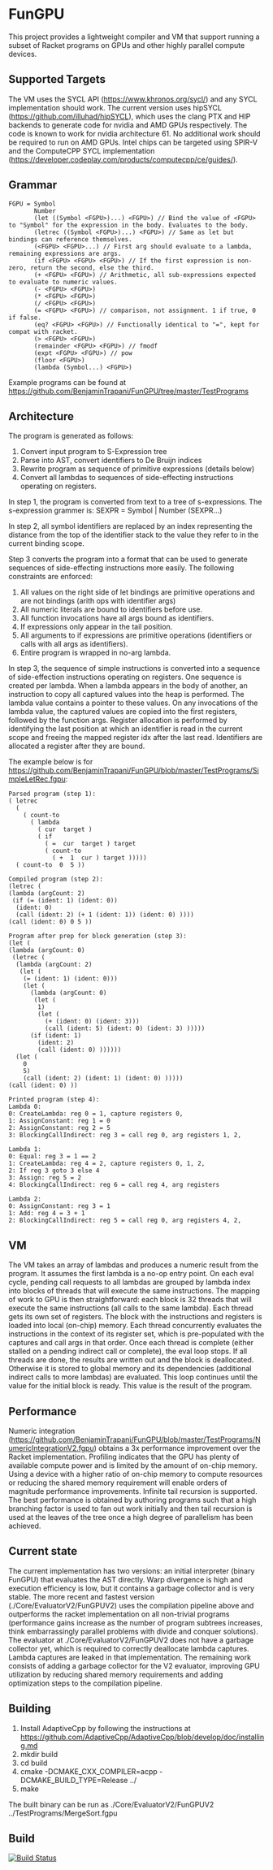 # FunGPU #
This project provides a lightweight compiler and VM that support running a subset of Racket programs on GPUs and other highly parallel compute devices. 

## Supported Targets ##
The VM uses the SYCL API (https://www.khronos.org/sycl/) and any SYCL implementation should work. The current version uses hipSYCL (https://github.com/illuhad/hipSYCL), which uses the clang PTX and HIP backends to generate code for nvidia and  AMD GPUs respectively. The code is known to work for nvidia architecture 61. No additional work should be required to run on AMD GPUs. Intel chips can be targeted using SPIR-V and the ComputeCPP SYCL implementation (https://developer.codeplay.com/products/computecpp/ce/guides/).

## Grammar ##
```
FGPU = Symbol
       Number
       (let ((Symbol <FGPU>)...) <FGPU>) // Bind the value of <FGPU> to "Symbol" for the expression in the body. Evaluates to the body.
       (letrec ((Symbol <FGPU>)...) <FGPU>) // Same as let but bindings can reference themselves.
       (<FGPU> <FGPU>...) // First arg should evaluate to a lambda, remaining expressions are args.
       (if <FGPU> <FGPU> <FGPU>) // If the first expression is non-zero, return the second, else the third.
       (+ <FGPU> <FGPU>) // Arithmetic, all sub-expressions expected to evaluate to numeric values.
       (- <FGPU> <FGPU>)
       (* <FGPU> <FGPU>)
       (/ <FGPU> <FGPU>)
       (= <FGPU> <FGPU>) // comparison, not assignment. 1 if true, 0 if false.
       (eq? <FGPU> <FGPU>) // Functionally identical to "=", kept for compat with racket.
       (> <FGPU> <FGPU>)
       (remainder <FGPU> <FGPU>) // fmodf
       (expt <FGPU> <FGPU>) // pow
       (floor <FGPU>)
       (lambda (Symbol...) <FGPU>)
```
Example programs can be found at https://github.com/BenjaminTrapani/FunGPU/tree/master/TestPrograms

## Architecture ##
The program is generated as follows:
1. Convert input program to S-Expression tree
2. Parse into AST, convert identifiers to De Bruijn indices
3. Rewrite program as sequence of primitive expressions (details below)
4. Convert all lambdas to sequences of side-effecting instructions operating on registers.

In step 1, the program is converted from text to a tree of s-expressions. The s-expression grammer is:
SEXPR = Symbol | Number
        (SEXPR...)

In step 2, all symbol identifiers are replaced by an index representing the distance from the top of the identifier stack to the value they refer to in the current binding scope.

Step 3 converts the program into a format that can be used to generate sequences of side-effecting instructions more easily. The following constraints are enforced:
1. All values on the right side of let bindings are primitive operations and are not bindings (arith ops with identifier args)
2. All numeric literals are bound to identifiers before use.
3. All function invocations have all args bound as identifiers.
4. If expressions only appear in the tail position.
5. All arguments to if expressions are primitive operations (identifiers or calls with all args as identifiers).
6. Entire program is wrapped in no-arg lambda.

In step 3, the sequence of simple instructions is converted into a sequence of side-effection instructions operating on registers. One sequence is created
per lambda. When a lambda appears in the body of another, an instruction to copy all captured values into the heap is performed. The lambda value contains a pointer
to these values. On any invocations of the lambda value, the captured values are copied into the first registers, followed by the function args. Register allocation is performed by identifying the last position at which an identifier is read in the current scope and freeing the mapped register idx after the last read. Identifiers are allocated a register after they are bound.

The example below is for https://github.com/BenjaminTrapani/FunGPU/blob/master/TestPrograms/SimpleLetRec.fgpu:
```
Parsed program (step 1): 
( letrec 
  (
    ( count-to 
      ( lambda 
        ( cur  target )
        ( if 
          ( =  cur  target ) target 
          ( count-to 
            ( +  1  cur ) target )))))
  ( count-to  0  5 ))

Compiled program (step 2): 
(letrec (
(lambda (argCount: 2)
 (if (= (ident: 1) (ident: 0))
  (ident: 0)
  (call (ident: 2) (+ 1 (ident: 1)) (ident: 0) ))))
(call (ident: 0) 0 5 ))
```
```
Program after prep for block generation (step 3): 
(let (
(lambda (argCount: 0)
 (letrec (
  (lambda (argCount: 2)
   (let (
    (= (ident: 1) (ident: 0)))
    (let (
      (lambda (argCount: 0)
       (let (
        1)
        (let (
          (+ (ident: 0) (ident: 3)))
          (call (ident: 5) (ident: 0) (ident: 3) )))))
      (if (ident: 1)
        (ident: 2)
        (call (ident: 0) ))))))
  (let (
    0
    5)
    (call (ident: 2) (ident: 1) (ident: 0) )))))
(call (ident: 0) ))
```
```
Printed program (step 4): 
Lambda 0: 
0: CreateLambda: reg 0 = 1, capture registers 0, 
1: AssignConstant: reg 1 = 0
2: AssignConstant: reg 2 = 5
3: BlockingCallIndirect: reg 3 = call reg 0, arg registers 1, 2, 

Lambda 1: 
0: Equal: reg 3 = 1 == 2
1: CreateLambda: reg 4 = 2, capture registers 0, 1, 2, 
2: If reg 3 goto 3 else 4
3: Assign: reg 5 = 2
4: BlockingCallIndirect: reg 6 = call reg 4, arg registers 

Lambda 2: 
0: AssignConstant: reg 3 = 1
1: Add: reg 4 = 3 + 1
2: BlockingCallIndirect: reg 5 = call reg 0, arg registers 4, 2, 
```

## VM ##
The VM takes an array of lambdas and produces a numeric result from the program. It assumes the first lambda is a no-op entry point. On each eval cycle, pending call requests to all lambdas are grouped by lambda index into blocks of threads that will execute the same instructions. The mapping of work to GPU is then straightforward: each block is 32 threads that will execute the same instructions (all calls to the same lambda). Each thread gets its own set of registers. The block with the instructions and registers is loaded into local (on-chip) memory. Each thread concurrently evaluates the instructions in the context of its register set, which is pre-populated with the captures and call args in that order. Once each thread is complete (either stalled on a pending indirect call or complete), the eval loop stops. If all threads are done, the results are written out and the block is deallocated. Otherwise it is stored to global memory and its dependencies (additional indirect calls to more lambdas) are evaluated. This loop continues until the value for the initial block is ready. This value is the result of the program.


## Performance ##
Numeric integration (https://github.com/BenjaminTrapani/FunGPU/blob/master/TestPrograms/NumericIntegrationV2.fgpu) obtains a 3x performance improvement over the Racket implementation. Profiling indicates that the GPU has plenty of available compute power and is limited by the amount of on-chip memory. Using a device with a higher ratio of on-chip memory to compute resources or reducing the shared memory requirement will enable orders of magnitude performance improvements. Infinite tail recursion is supported. The best performance is obtained by authoring programs such that a high branching factor is used to fan out work initially and then tail recursion is used at the leaves of the tree once a high degree of parallelism has been achieved.

## Current state ##
The current implementation has two versions: an initial interpreter (binary FunGPU) that evaluates the AST directly. Warp divergence is high and execution efficiency is low, but it contains a garbage collector and is very stable. The more recent and fastest version (./Core/EvaluatorV2/FunGPUV2) uses the compilation pipeline above and outperforms the racket implementation on all non-trivial programs (performance gains increase as the number of program subtrees increases, think embarrassingly parallel problems with divide and conquer solutions). The evaluator at ./Core/EvaluatorV2/FunGPUV2 does not have a garbage collector yet, which is required to correctly deallocate lambda captures. Lambda captures are leaked in that implementation. The remaining work consists of adding a garbage collector for the V2 evaluator, improving GPU utilization by reducing shared memory requirements and adding optimization steps to the compilation pipeline.

## Building ##
1. Install AdaptiveCpp by following the instructions at https://github.com/AdaptiveCpp/AdaptiveCpp/blob/develop/doc/installing.md
2. mkdir build
3. cd build
3. cmake -DCMAKE_CXX_COMPILER=acpp -DCMAKE_BUILD_TYPE=Release ../
6. make

The built binary can be run as ./Core/EvaluatorV2/FunGPUV2 ../TestPrograms/MergeSort.fgpu

## Build ##
[![Build Status](http://gpuandai.com:8081/job/FunGPU/job/master/badge/icon)](http://gpuandai.com:8081/job/FunGPU/job/master/)
